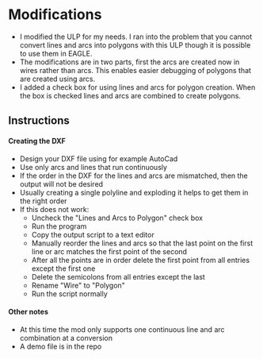 # Modifications
* I  modified the ULP for my needs. I ran into the problem that you cannot convert lines and arcs into polygons with this ULP though it is possible to use them in EAGLE.
* The modifications are in two parts, first the arcs are created now in wires rather than arcs. This enables easier debugging of polygons that are created using arcs.
* I added a check box for using lines and arcs for polygon creation. When the box is checked lines and arcs are combined to create polygons.

## Instructions

#### Creating the DXF
* Design your DXF file using for example AutoCad
* Use only arcs and lines that run continuously
* If the order in the DXF for the lines and arcs are mismatched, then the output will not be desired
* Usually creating a single polyline and exploding it helps to get them in the right order
* If this does not work:
	* Uncheck the "Lines and Arcs to Polygon" check box
	* Run the program
	* Copy the output script to a text editor
	* Manually reorder the lines and arcs so that the last point on the first line or arc matches the first point of the second
	* After all the points are in order delete the first point from all entries except the first one
	* Delete the semicolons from all entries except the last
	* Rename "Wire" to "Polygon"
	* Run the script normally

#### Other notes
* At this time the mod only supports one continuous line and arc combination at a conversion
* A demo file is in the repo

